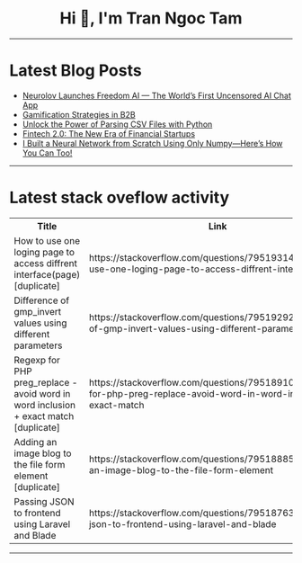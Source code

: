 <h1 align="center">Hi 👋, I'm Tran Ngoc Tam</h1>

---

# Latest Blog Posts 
<!-- BLOG-POST-LIST:START -->
- [Neurolov Launches Freedom AI — The World’s First Uncensored AI Chat App](https://dev.to/neurolov_ai_/neurolov-launches-freedom-ai-the-worlds-first-uncensored-ai-chat-app-52ag)
- [Gamification Strategies in B2B](https://dev.to/freshtech/gamification-strategies-in-b2b-5263)
- [Unlock the Power of Parsing CSV Files with Python](https://dev.to/swiftproxy_residential/unlock-the-power-of-parsing-csv-files-with-python-32jh)
- [Fintech 2.0: The New Era of Financial Startups](https://dev.to/jetthoughts/fintech-20-the-new-era-of-financial-startups-260l)
- [I Built a Neural Network from Scratch Using Only Numpy—Here’s How You Can Too!](https://dev.to/dassomnath99/i-built-a-neural-network-from-scratch-using-only-numpy-heres-how-you-can-too-2d11)
<!-- BLOG-POST-LIST:END -->

---

# Latest stack oveflow activity
<table>
  <tr><th>Title</th><th>Link</th></tr>
  <!-- STACKOVERFLOW:START --><tr><td>How to use one loging page to access diffrent interface&lpar;page&rpar; [duplicate]</td><td>https://stackoverflow.com/questions/79519314/how-to-use-one-loging-page-to-access-diffrent-interfacepage</td></tr><tr><td>Difference of gmp_invert values using different parameters</td><td>https://stackoverflow.com/questions/79519292/difference-of-gmp-invert-values-using-different-parameters</td></tr><tr><td>Regexp for PHP preg_replace - avoid word in word inclusion + exact match [duplicate]</td><td>https://stackoverflow.com/questions/79518910/regexp-for-php-preg-replace-avoid-word-in-word-inclusion-exact-match</td></tr><tr><td>Adding an image blog to the file form element [duplicate]</td><td>https://stackoverflow.com/questions/79518885/adding-an-image-blog-to-the-file-form-element</td></tr><tr><td>Passing JSON to frontend using Laravel and Blade</td><td>https://stackoverflow.com/questions/79518763/passing-json-to-frontend-using-laravel-and-blade</td></tr><!-- STACKOVERFLOW:END -->
</table>

---


